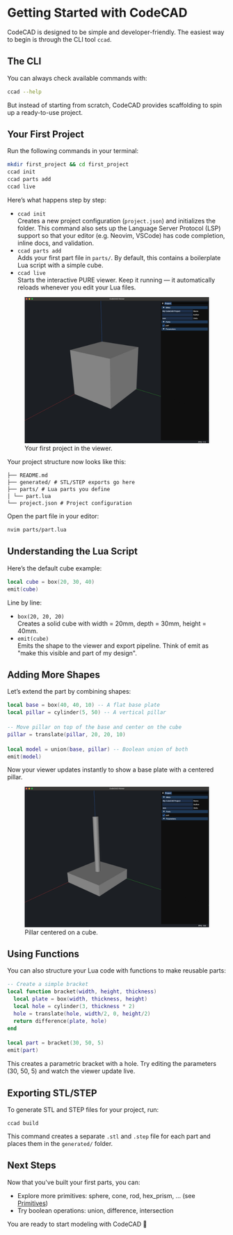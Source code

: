 # Getting Started with CodeCAD

CodeCAD is designed to be simple and developer-friendly. The easiest way to begin is through the CLI tool `ccad`.

## The CLI

You can always check available commands with:

```bash
ccad --help
```

But instead of starting from scratch, CodeCAD provides scaffolding to spin up a ready-to-use project.

## Your First Project

Run the following commands in your terminal:

```bash
mkdir first_project && cd first_project
ccad init
ccad parts add
ccad live
```

Here’s what happens step by step:

- `ccad init`<br>
  Creates a new project configuration (`project.json`) and initializes the folder. This command also sets up the Language Server Protocol (LSP) support so that your editor (e.g. Neovim, VSCode) has code completion, inline docs, and validation.
- `ccad parts add`<br>
  Adds your first part file in `parts/`. By default, this contains a boilerplate Lua script with a simple cube.
- `ccad live`<br>
  Starts the interactive PURE viewer. Keep it running — it automatically reloads whenever you edit your Lua files.

<figure markdown>
    <img src="../images/getting_started.jpg" width="800"/>
    <figcaption>Your first project in the viewer.</figcaption>
</figure>

Your project structure now looks like this:

```
├── README.md
├── generated/ # STL/STEP exports go here
├── parts/ # Lua parts you define
│ └── part.lua
└── project.json # Project configuration
```

Open the part file in your editor:

```bash
nvim parts/part.lua
```

## Understanding the Lua Script

Here’s the default cube example:

```lua
local cube = box(20, 30, 40)
emit(cube)
```

Line by line:

- `box(20, 20, 20)`<br>
  Creates a solid cube with width = 20mm, depth = 30mm, height = 40mm.
- `emit(cube)`<br>
  Emits the shape to the viewer and export pipeline. Think of emit as "make this visible and part of my design".

## Adding More Shapes

Let’s extend the part by combining shapes:

```lua
local base = box(40, 40, 10) -- A flat base plate
local pillar = cylinder(5, 50) -- A vertical pillar

-- Move pillar on top of the base and center on the cube
pillar = translate(pillar, 20, 20, 10)

local model = union(base, pillar) -- Boolean union of both
emit(model)
```

Now your viewer updates instantly to show a base plate with a centered pillar.

<figure markdown>
    <img src="../images/example2.jpg" width="800"/>
    <figcaption>Pillar centered on a cube.</figcaption>
</figure>

## Using Functions

You can also structure your Lua code with functions to make reusable parts:

```lua
-- Create a simple bracket
local function bracket(width, height, thickness)
  local plate = box(width, thickness, height)
  local hole = cylinder(3, thickness * 2)
  hole = translate(hole, width/2, 0, height/2)
  return difference(plate, hole)
end

local part = bracket(30, 50, 5)
emit(part)
```

This creates a parametric bracket with a hole. Try editing the parameters (30, 50, 5) and watch the viewer update live.

## Exporting STL/STEP

To generate STL and STEP files for your project, run:

```
ccad build
```

This command creates a separate `.stl` and `.step` file for each part and places them in the `generated/` folder.

## Next Steps

Now that you've built your first parts, you can:

- Explore more primitives: sphere, cone, rod, hex_prism, ... (see [Primitives](core_primitives.md))
- Try boolean operations: union, difference, intersection

You are ready to start modeling with CodeCAD 🎉
